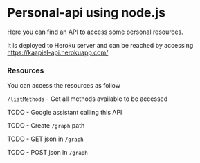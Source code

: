 # Personal-api using node.js

Here you can find an API to access some personal resources.

It is deployed to Heroku server and can be reached by accessing https://kaapiel-api.herokuapp.com/

### Resources
You can access the resources as follow

`/listMethods` - Get all methods available to be accessed

TODO - Google assistant calling this API

TODO - Create `/graph` path

TODO - GET json in `/graph`

TODO - POST json in `/graph`

